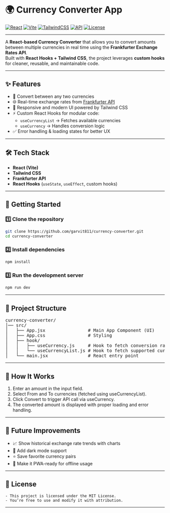 # 🌍 Currency Converter App

[![React](https://img.shields.io/badge/React-18.0-blue?logo=react)](https://react.dev/)
[![Vite](https://img.shields.io/badge/Vite-Build-lightblue?logo=vite)](https://vitejs.dev/)
[![TailwindCSS](https://img.shields.io/badge/TailwindCSS-3.0-38B2AC?logo=tailwindcss)](https://tailwindcss.com/)
[![API](https://img.shields.io/badge/API-Frankfurter%20Exchange%20Rates-orange)](https://www.frankfurter.dev/)
[![License](https://img.shields.io/badge/License-MIT-green)](./LICENSE)


---


A **React-based Currency Converter** that allows you to convert amounts between multiple currencies in real time using the **Frankfurter Exchange Rates API**.  
Built with **React Hooks + Tailwind CSS**, the project leverages **custom hooks** for cleaner, reusable, and maintainable code.

---

## ✨ Features
- 🔄 Convert between any two currencies
- 🌐 Real-time exchange rates from [Frankfurter API](https://www.frankfurter.dev/)
- 🎨 Responsive and modern UI powered by Tailwind CSS
- ⚡ Custom React Hooks for modular code:
  - `useCurrencyList` → Fetches available currencies
  - `useCurrency` → Handles conversion logic
- ✅ Error handling & loading states for better UX

---

## 🛠️ Tech Stack
- **React (Vite)**
- **Tailwind CSS**
- **Frankfurter API**
- **React Hooks** (`useState`, `useEffect`, custom hooks)

---

## 🚀 Getting Started

### 1️⃣ Clone the repository
```bash
git clone https://github.com/garvit811/currency-converter.git
cd currency-converter
```
### 2️⃣ Install dependencies
```bash
npm install
```
### 3️⃣ Run the development server
```bash
npm run dev
```

---

## 📂 Project Structure
<pre>
currency-converter/
│── src/
│   ├── App.jsx                # Main App Component (UI)
│   ├── App.css                # Styling
│   ├── hook/
│   │   ├── useCurrency.js     # Hook to fetch conversion rates
│   │   └── useCurrencyList.js # Hook to fetch supported currencies
│   └── main.jsx               # React entry point
</pre>
---

## 🔧 How It Works
1. Enter an amount in the input field.
2. Select From and To currencies (fetched using useCurrencyList).
3. Click Convert to trigger API call via useCurrency.
4. The converted amount is displayed with proper loading and error handling.

---

## 🚀 Future Improvements
- 📈 Show historical exchange rate trends with charts
- 🌙 Add dark mode support
- ⭐ Save favorite currency pairs
- 📱 Make it PWA-ready for offline usage

---

## 📜 License

    - This project is licensed under the MIT License.
    - You’re free to use and modify it with attribution.

---
